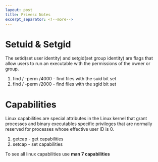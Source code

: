 ```yaml
---
layout: post
title: Privesc Notes
excerpt_separator: <!--more-->
---
```


<!--more-->

# Setuid & Setgid
The setid(set user identity) and setgid(set group identity) are flags that allow users to run an executable with the permissions of the owner or group.

1. find / -perm /4000  - find files with the suid bit set
2. find / -perm /2000 - find files with the sgid bit set

# Capabilities
Linux capabilities are special attributes in the Linux kernel that grant processes and binary executables specific privileges that are normally reserved for processes whose effective user ID is 0.

1. getcap - get capabilities
2. setcap - set capabilities

To see all linux capabilities use **man 7 capabilities**
